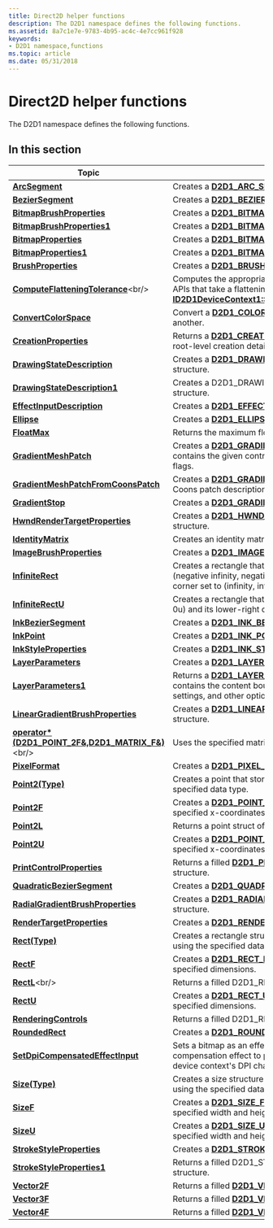 ```yaml
---
title: Direct2D helper functions
description: The D2D1 namespace defines the following functions.
ms.assetid: 8a7c1e7e-9783-4b95-ac4c-4e7cc961f928
keywords:
- D2D1 namespace,functions
ms.topic: article
ms.date: 05/31/2018
---
```


# Direct2D helper functions

The D2D1 namespace defines the following functions.

## In this section



| Topic                                                                                                                 | Description                                                                                                                                                                                                                                    |
|-----------------------------------------------------------------------------------------------------------------------|------------------------------------------------------------------------------------------------------------------------------------------------------------------------------------------------------------------------------------------------|
| [**ArcSegment**](/windows/desktop/api/d2d1helper/nf-d2d1helper-arcsegment)<br/>                                                                           | Creates a [**D2D1\_ARC\_SEGMENT**](/windows/desktop/api/d2d1/ns-d2d1-d2d1_arc_segment) structure.<br/>                                                                                                                                                                 |
| [**BezierSegment**](/windows/desktop/api/d2d1helper/nf-d2d1helper-beziersegment)<br/>                                                                     | Creates a [**D2D1\_BEZIER\_SEGMENT**](/windows/desktop/api/d2d1/ns-d2d1-d2d1_bezier_segment) structure.<br/>                                                                                                                                                           |
| [**BitmapBrushProperties**](/windows/desktop/api/d2d1helper/nf-d2d1helper-bitmapbrushproperties)<br/>                                                     | Creates a [**D2D1\_BITMAP\_BRUSH\_PROPERTIES**](/windows/desktop/api/d2d1/ns-d2d1-d2d1_bitmap_brush_properties) structure.<br/>                                                                                                                                        |
| [**BitmapBrushProperties1**](/windows/desktop/api/D2d1_1helper/nf-d2d1_1helper-bitmapbrushproperties1)<br/>                                                   | Creates a [**D2D1\_BITMAP\_BRUSH\_PROPERTIES1**](/windows/desktop/api/d2d1_1/ns-d2d1_1-d2d1_bitmap_brush_properties1) structure.<br/>                                                                                                                                      |
| [**BitmapProperties**](/windows/desktop/api/d2d1helper/nf-d2d1helper-bitmapproperties)<br/>                                                               | Creates a [**D2D1\_BITMAP\_PROPERTIES**](/windows/desktop/api/d2d1/ns-d2d1-d2d1_bitmap_properties) structure.<br/>                                                                                                                                                     |
| [**BitmapProperties1**](/windows/desktop/api/D2d1_1helper/nf-d2d1_1helper-bitmapproperties1)<br/>                                                             | Creates a [**D2D1\_BITMAP\_PROPERTIES1**](/windows/desktop/api/D2D1_1/ns-d2d1_1-d2d1_bitmap_properties1) structure.<br/>                                                                                                                                                   |
| [**BrushProperties**](/windows/desktop/api/d2d1helper/nf-d2d1helper-brushproperties)<br/>                                                                 | Creates a [**D2D1\_BRUSH\_PROPERTIES**](/windows/desktop/api/d2d1/ns-d2d1-d2d1_brush_properties) structure.<br/>                                                                                                                                                       |
| [**ComputeFlatteningTolerance**](https://msdn.microsoft.com/library/Dn280327(v=VS.85).aspx)<br/>                                           | Computes the appropriate flattening tolerance to pass to APIs that take a flattening tolerance (for instance, [**ID2D1DeviceContext1::CreateFilledGeometryRealization**](https://msdn.microsoft.com/library/Dn280462(v=VS.85).aspx)).<br/> |
| [**ConvertColorSpace**](/windows/desktop/api/D2d1_1helper/nf-d2d1_1helper-convertcolorspace)<br/>                                                             | Convert a [**D2D1\_COLOR\_F**](d2d1-color-f.md) from one color space to another.<br/>                                                                                                                                                   |
| [**CreationProperties**](/windows/desktop/api/D2d1_1helper/nf-d2d1_1helper-creationproperties)<br/>                                                           | Returns a [**D2D1\_CREATION\_PROPERTIES**](/windows/desktop/api/D2D1_1/ns-d2d1_1-d2d1_creation_properties) that describes root-level creation details.<br/>                                                                                                                |
| [**DrawingStateDescription**](/windows/desktop/api/d2d1helper/nf-d2d1helper-drawingstatedescription)<br/>                                                 | Creates a [**D2D1\_DRAWING\_STATE\_DESCRIPTION**](/windows/desktop/api/d2d1/ns-d2d1-d2d1_drawing_state_description) structure.<br/>                                                                                                                                    |
| [**DrawingStateDescription1**](/windows/desktop/api/d2d1_1helper/nf-d2d1_1helper-drawingstatedescription1)<br/>                                               | Creates a D2D1\_DRAWING\_STATE\_DESCRIPTION1 structure.<br/>                                                                                                                                                                             |
| [**EffectInputDescription**](/windows/desktop/api/D2d1_1helper/nf-d2d1_1helper-effectinputdescription)<br/>                                                   | Creates a [**D2D1\_EFFECT\_INPUT\_DESCRIPTION**](/windows/desktop/api/D2D1_1/ns-d2d1_1-d2d1_effect_input_description) structure.<br/>                                                                                                                                      |
| [**Ellipse**](/windows/desktop/api/d2d1helper/nf-d2d1helper-ellipse)<br/>                                                                                 | Creates a [**D2D1\_ELLIPSE**](/windows/desktop/api/d2d1/ns-d2d1-d2d1_ellipse) structure.<br/>                                                                                                                                                                          |
| [**FloatMax**](/windows/desktop/api/d2d1helper/nf-d2d1helper-floatmax)<br/>                                                                               | Returns the maximum floating-point value.<br/>                                                                                                                                                                                           |
| [**GradientMeshPatch**](/windows/desktop/api/d2d1_3helper/nf-d2d1_3helper-gradientmeshpatch)<br/>                                                             | Creates a [**D2D1\_GRADIENT\_MESH\_PATCH**](/windows/desktop/api/d2d1_3/ns-d2d1_3-d2d1_gradient_mesh_patch) structure that contains the given control points, colors, and boundary flags. <br/>                                                                            |
| [**GradientMeshPatchFromCoonsPatch**](/windows/desktop/api/d2d1_3helper/nf-d2d1_3helper-gradientmeshpatchfromcoonspatch)<br/>                                 | Creates a [**D2D1\_GRADIENT\_MESH\_PATCH**](/windows/desktop/api/d2d1_3/ns-d2d1_3-d2d1_gradient_mesh_patch) from a given Coons patch description. <br/>                                                                                                                    |
| [**GradientStop**](/windows/desktop/api/d2d1helper/nf-d2d1helper-gradientstop)<br/>                                                                       | Creates a [**D2D1\_GRADIENT\_STOP**](/windows/desktop/api/d2d1/ns-d2d1-d2d1_gradient_stop) structure. <br/>                                                                                                                                                            |
| [**HwndRenderTargetProperties**](/windows/desktop/api/d2d1helper/nf-d2d1helper-hwndrendertargetproperties)<br/>                                           | Creates a [**D2D1\_HWND\_RENDER\_TARGET\_PROPERTIES**](/windows/desktop/api/d2d1/ns-d2d1-d2d1_hwnd_render_target_properties) structure.<br/>                                                                                                                           |
| [**IdentityMatrix**](/windows/desktop/api/d2d1helper/nf-d2d1helper-identitymatrix)<br/>                                                                   | Creates an identity matrix.<br/>                                                                                                                                                                                                         |
| [**ImageBrushProperties**](/windows/desktop/api/D2d1_1helper/nf-d2d1_1helper-imagebrushproperties)<br/>                                                       | Creates a [**D2D1\_IMAGE\_BRUSH\_PROPERTIES**](/windows/desktop/api/D2D1_1/ns-d2d1_1-d2d1_image_brush_properties) structure.<br/>                                                                                                                                          |
| [**InfiniteRect**](/windows/desktop/api/d2d1Helper/nf-d2d1helper-infiniterect)<br/>                                                                       | Creates a rectangle that has its upper-left corner set to (negative infinity, negative infinity) and its lower-right corner set to (infinity, infinity). <br/>                                                                           |
| [**InfiniteRectU**](infiniterectu.md)<br/>                                                                     | Creates a rectangle that has its upper-left corner set to (0u, 0u) and its lower-right corner set to (infinity, infinity).<br/>                                                                                                          |
| [**InkBezierSegment**](/windows/desktop/api/d2d1_3helper/nf-d2d1_3helper-inkbeziersegment)<br/>                                                               | Creates a [**D2D1\_INK\_BEZIER\_SEGMENT**](/windows/desktop/api/d2d1_3/ns-d2d1_3-d2d1_ink_bezier_segment) structure. <br/>                                                                                                                                                 |
| [**InkPoint**](/windows/desktop/api/d2d1_3helper/nf-d2d1_3helper-inkpoint)<br/>                                                                               | Creates a [**D2D1\_INK\_POINT**](/windows/desktop/api/d2d1_3/ns-d2d1_3-d2d1_ink_point) structure. <br/>                                                                                                                                                                    |
| [**InkStyleProperties**](/windows/desktop/api/d2d1_3helper/nf-d2d1_3helper-inkstyleproperties)<br/>                                                           | Creates a [**D2D1\_INK\_STYLE\_PROPERTIES**](/windows/desktop/api/d2d1_3/ns-d2d1_3-d2d1_ink_style_properties) structure. <br/>                                                                                                                                             |
| [**LayerParameters**](/windows/desktop/api/d2d1helper/nf-d2d1helper-layerparameters)<br/>                                                                 | Creates a [**D2D1\_LAYER\_PARAMETERS**](/windows/desktop/api/d2d1/ns-d2d1-d2d1_layer_parameters) structure.<br/>                                                                                                                                                       |
| [**LayerParameters1**](/windows/desktop/api/D2d1_1helper/nf-d2d1_1helper-layerparameters1)<br/>                                                               | Returns a [**D2D1\_LAYER\_PARAMETERS1**](/windows/desktop/api/d2d1_1/ns-d2d1_1-d2d1_layer_parameters1) struct that contains the content bounds, mask information, opacity settings, and other options for a layer resource.<br/>                                           |
| [**LinearGradientBrushProperties**](/windows/desktop/api/d2d1helper/nf-d2d1helper-lineargradientbrushproperties)<br/>                                     | Creates a [**D2D1\_LINEAR\_GRADIENT\_BRUSH\_PROPERTIES**](/windows/desktop/api/d2d1/ns-d2d1-d2d1_linear_gradient_brush_properties) structure.<br/>                                                                                                                     |
| [**operator\* (D2D1\_POINT\_2F&,D2D1\_MATRIX\_F&)**](https://msdn.microsoft.com/library/Dd372320(v=VS.85).aspx)<br/> | Uses the specified matrix to transform the specified point.<br/>                                                                                                                                                                         |
| [**PixelFormat**](/windows/desktop/api/d2d1helper/nf-d2d1helper-pixelformat)<br/>                                                                         | Creates a [**D2D1\_PIXEL\_FORMAT**](/windows/desktop/api/dcommon/ns-dcommon-d2d1_pixel_format) structure.<br/>                                                                                                                                                               |
| [**Point2(Type)**](point2-type-.md)<br/>                                                                       | Creates a point that stores its coordinates using the specified data type.<br/>                                                                                                                                                          |
| [**Point2F**](/windows/desktop/api/d2d1helper/nf-d2d1helper-point2f)<br/>                                                                                 | Creates a [**D2D1\_POINT\_2F**](d2d1-point-2f.md) structure that contains the specified x-coordinates and y-coordinates.<br/>                                                                                                           |
| [**Point2L**](/windows/desktop/api/D2d1_1helper/nf-d2d1_1helper-point2l)<br/>                                                                                 | Returns a point struct of long integers.<br/>                                                                                                                                                                                            |
| [**Point2U**](/windows/desktop/api/d2d1helper/nf-d2d1helper-point2u)<br/>                                                                                 | Creates a [**D2D1\_POINT\_2U**](d2d1-point-2u.md) structure that contains the specified x-coordinates and y-coordinates.<br/>                                                                                                           |
| [**PrintControlProperties**](/windows/desktop/api/D2d1_1helper/nf-d2d1_1helper-printcontrolproperties)<br/>                                                   | Returns a filled [**D2D1\_PRINT\_CONTROL\_PROPERTIES**](/windows/desktop/api/D2D1_1/ns-d2d1_1-d2d1_print_control_properties) structure.<br/>                                                                                                                               |
| [**QuadraticBezierSegment**](/windows/desktop/api/d2d1helper/nf-d2d1helper-quadraticbeziersegment)<br/>                                                   | Creates a [**D2D1\_QUADRATIC\_BEZIER\_SEGMENT**](/windows/desktop/api/d2d1/ns-d2d1-d2d1_quadratic_bezier_segment) structure.<br/>                                                                                                                                      |
| [**RadialGradientBrushProperties**](/windows/desktop/api/d2d1helper/nf-d2d1helper-radialgradientbrushproperties)<br/>                                     | Creates a [**D2D1\_RADIAL\_GRADIENT\_BRUSH\_PROPERTIES**](/windows/desktop/api/d2d1/ns-d2d1-d2d1_radial_gradient_brush_properties) structure.<br/>                                                                                                                     |
| [**RenderTargetProperties**](/windows/desktop/api/d2d1helper/nf-d2d1helper-rendertargetproperties)<br/>                                                   | Creates a [**D2D1\_RENDER\_TARGET\_PROPERTIES**](/windows/desktop/api/d2d1/ns-d2d1-d2d1_render_target_properties) structure.<br/>                                                                                                                                      |
| [**Rect(Type)**](rect-type-.md)<br/>                                                                           | Creates a rectangle structure that stores its coordinates using the specified data type.<br/>                                                                                                                                            |
| [**RectF**](/windows/desktop/api/d2d1helper/nf-d2d1helper-rectf)<br/>                                                                                     | Creates a [**D2D1\_RECT\_F**](d2d1-rect-f.md) structure that contains the specified dimensions.<br/>                                                                                                                                    |
| [**RectL**](https://msdn.microsoft.com/library/Hh847950(v=VS.85).aspx)<br/>                                                                                     | Returns a filled D2D1\_RECT\_L structure.<br/>                                                                                                                                                                                           |
| [**RectU**](/windows/desktop/api/d2d1helper/nf-d2d1helper-rectu)<br/>                                                                                     | Creates a [**D2D1\_RECT\_U**](d2d1-rect-u.md) structure that contains the specified dimensions.<br/>                                                                                                                                    |
| [**RenderingControls**](/windows/desktop/api/D2d1_1helper/nf-d2d1_1helper-renderingcontrols)<br/>                                                             | Returns a filled D2D1\_RENDERING\_CONTROLS structure.<br/>                                                                                                                                                                               |
| [**RoundedRect**](/windows/desktop/api/d2d1helper/nf-d2d1helper-roundedrect)<br/>                                                                         | Creates a [**D2D1\_ROUNDED\_RECT**](/windows/desktop/api/d2d1/ns-d2d1-d2d1_rounded_rect) structure.<br/>                                                                                                                                                               |
| [**SetDpiCompensatedEffectInput**](/windows/desktop/api/D2d1_1helper/nf-d2d1_1helper-setdpicompensatedeffectinput)<br/>                                       | Sets a bitmap as an effect input, while inserting a DPI compensation effect to preserve visual appearance as the device context's DPI changes.<br/>                                                                                      |
| [**Size(Type)**](size-type-.md)<br/>                                                                           | Creates a size structure that stores its width and height using the specified data type.<br/>                                                                                                                                            |
| [**SizeF**](/windows/desktop/api/d2d1helper/nf-d2d1helper-sizef)<br/>                                                                                     | Creates a [**D2D1\_SIZE\_F**](d2d1-size-f.md) structure that contains the specified width and height.<br/>                                                                                                                              |
| [**SizeU**](/windows/desktop/api/d2d1helper/nf-d2d1helper-sizeu)<br/>                                                                                     | Creates a [**D2D1\_SIZE\_U**](d2d1-size-u.md) structure that contains the specified width and height.<br/>                                                                                                                              |
| [**StrokeStyleProperties**](/windows/desktop/api/d2d1helper/nf-d2d1helper-strokestyleproperties)<br/>                                                     | Creates a [**D2D1\_STROKE\_STYLE\_PROPERTIES**](/windows/desktop/api/d2d1/ns-d2d1-d2d1_stroke_style_properties) structure. <br/>                                                                                                                                       |
| [**StrokeStyleProperties1**](/windows/desktop/api/D2d1_1helper/nf-d2d1_1helper-strokestyleproperties1)<br/>                                                   | Returns a filled D2D1\_STROKE\_STYLE\_PROPERTIES1 structure.<br/>                                                                                                                                                                        |
| [**Vector2F**](/windows/desktop/api/D2d1_1helper/nf-d2d1_1helper-vector2f)<br/>                                                                               | Returns a filled [**D2D1\_VECTOR\_2F**](https://msdn.microsoft.com/library/Hh847951(v=VS.85).aspx) structure.<br/>                                                                                                                                                              |
| [**Vector3F**](/windows/desktop/api/D2d1_1helper/nf-d2d1_1helper-vector3f)<br/>                                                                               | Returns a filled [**D2D1\_VECTOR\_3F**](https://msdn.microsoft.com/library/Hh847952(v=VS.85).aspx) structure.<br/>                                                                                                                                                              |
| [**Vector4F**](/windows/desktop/api/D2d1_1helper/nf-d2d1_1helper-vector4f)<br/>                                                                               | Returns a filled [**D2D1\_VECTOR\_4F**](https://msdn.microsoft.com/library/Hh847953(v=VS.85).aspx) structure.<br/>                                                                                                                                                              |



 

 

 





